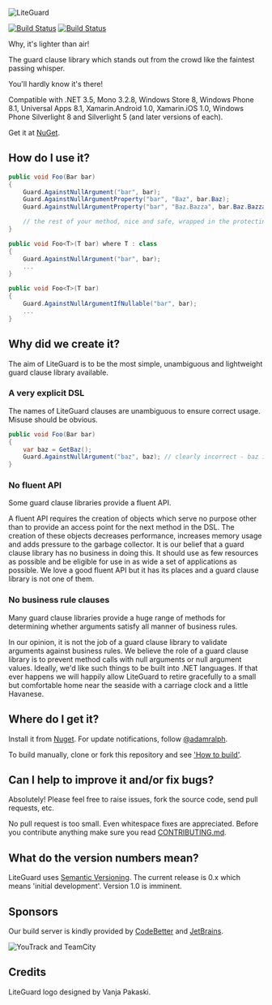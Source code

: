 ![LiteGuard](https://raw.github.com/liteguard/liteguard/master/assets/liteguard_128.png)

[![Build Status](https://travis-ci.org/liteguard/liteguard.png?branch=master)](https://travis-ci.org/liteguard/liteguard) [![Build Status](http://teamcity.codebetter.com/app/rest/builds/buildType:%28id:bt973%29/statusIcon)](http://teamcity.codebetter.com/viewType.html?buildTypeId=bt973&guest=1)

Why, it's lighter than air!

The guard clause library which stands out from the crowd like the faintest passing whisper.

You'll hardly know it's there!

Compatible with .NET 3.5, Mono 3.2.8, Windows Store 8, Windows Phone 8.1, Universal Apps 8.1, Xamarin.Android 1.0, Xamarin.iOS 1.0, Windows Phone Silverlight 8 and Silverlight 5 (and later versions of each).

Get it at [NuGet](https://nuget.org/packages?q=liteguard "LiteGuard on NuGet").

## How do I use it?

```C#
public void Foo(Bar bar)
{
	Guard.AgainstNullArgument("bar", bar);
    Guard.AgainstNullArgumentProperty("bar", "Baz", bar.Baz);
    Guard.AgainstNullArgumentProperty("bar", "Baz.Bazza", bar.Baz.Bazza);

    // the rest of your method, nice and safe, wrapped in the protecting arms of LiteGuard
}

public void Foo<T>(T bar) where T : class
{
	Guard.AgainstNullArgument("bar", bar);
    ...
}

public void Foo<T>(T bar)
{
	Guard.AgainstNullArgumentIfNullable("bar", bar);
    ...
}
```

## Why did we create it?

The aim of LiteGuard is to be the most simple, unambiguous and lightweight guard clause library available.

### A very explicit DSL

The names of LiteGuard clauses are unambiguous to ensure correct usage. Misuse should be obvious.
```C#
public void Foo(Bar bar)
{
    var baz = GetBaz();
	Guard.AgainstNullArgument("baz", baz); // clearly incorrect - baz is not an argument
}
```

### No fluent API

Some guard clause libraries provide a fluent API.

A fluent API requires the creation of objects which serve no purpose other than to provide an access point for the next method in the DSL. The creation of these objects decreases performance, increases memory usage and adds pressure to the garbage collector. It is our belief that a guard clause library has no business in doing this. It should use as few resources as possible and be eligible for use in as wide a set of applications as possible. We love a good fluent API but it has its places and a guard clause library is not one of them.

### No business rule clauses

Many guard clause libraries provide a huge range of methods for determining whether arguments satisfy all manner of business rules.

In our opinion, it is not the job of a guard clause library to validate arguments against business rules. We believe the role of a guard clause library is to prevent method calls with null arguments or null argument values. Ideally, we'd like such things to be built into .NET languages. If that ever happens we will happily allow LiteGuard to retire gracefully to a small but comfortable home near the seaside with a carriage clock and a little Havanese.

## Where do I get it?

Install it from [Nuget](https://nuget.org/packages/LiteGuard/). For update notifications, follow [@adamralph](https://twitter.com/#!/adamralph).

To build manually, clone or fork this repository and see ['How to build'](https://github.com/liteguard/liteguard/blob/master/how_to_build.md).

## Can I help to improve it and/or fix bugs? ##

Absolutely! Please feel free to raise issues, fork the source code, send pull requests, etc.

No pull request is too small. Even whitespace fixes are appreciated. Before you contribute anything make sure you read [CONTRIBUTING.md](https://github.com/liteguard/liteguard/blob/master/CONTRIBUTING.md).

## What do the version numbers mean? ##

LiteGuard uses [Semantic Versioning](http://semver.org/). The current release is 0.x which means 'initial development'. Version 1.0 is imminent.

## Sponsors ##
Our build server is kindly provided by [CodeBetter](http://codebetter.com/) and [JetBrains](http://www.jetbrains.com/).

![YouTrack and TeamCity](http://www.jetbrains.com/img/banners/Codebetter300x250.png)

## Credits ##

LiteGuard logo designed by Vanja Pakaski.

